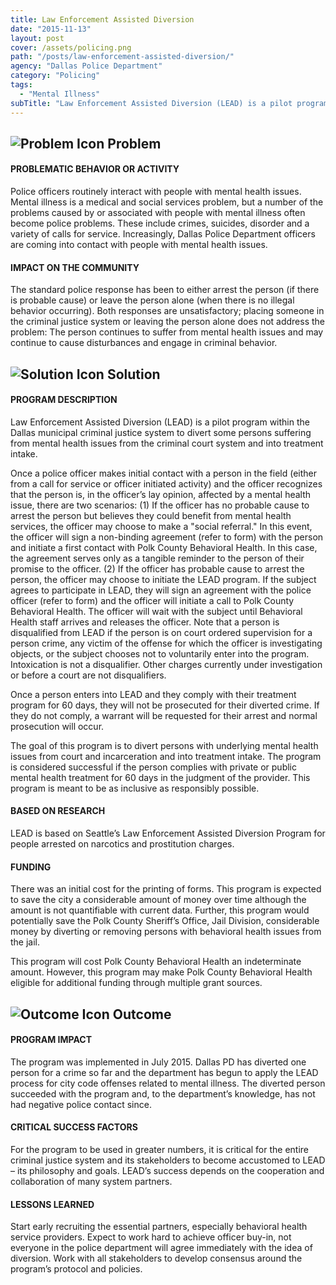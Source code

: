 ```yaml
---
title: Law Enforcement Assisted Diversion
date: "2015-11-13"
layout: post
cover: /assets/policing.png
path: "/posts/law-enforcement-assisted-diversion/"
agency: "Dallas Police Department"
category: "Policing"
tags:
  - "Mental Illness"
subTitle: "Law Enforcement Assisted Diversion (LEAD) is a pilot program within the Dallas municipal criminal justice system to divert some persons suffering from mental health issues from the criminal court system and into treatment intake."
---
```


## ![Problem Icon](https://github.com/google/material-design-icons/raw/master/alert/1x_web/ic_error_outline_black_48dp.png "Problem") Problem

#### PROBLEMATIC BEHAVIOR OR ACTIVITY

Police officers routinely interact with people with mental health issues. Mental illness is a medical and social services problem, but a number of the problems caused by or associated with people with mental illness often become police problems. These include crimes, suicides, disorder and a variety of calls for service. Increasingly, Dallas Police Department officers are coming into contact with people with mental health issues.

#### IMPACT ON THE COMMUNITY

The standard police response has been to either arrest the person (if there is probable cause) or leave the person alone (when there is no illegal behavior occurring). Both responses are unsatisfactory; placing someone in the criminal justice system or leaving the person alone does not address the problem: The person continues to suffer from mental health issues and may continue to cause disturbances and engage in criminal behavior.

## ![Solution Icon](https://github.com/google/material-design-icons/raw/master/action/1x_web/ic_lightbulb_outline_black_48dp.png "Solution") Solution

#### PROGRAM DESCRIPTION

Law Enforcement Assisted Diversion (LEAD) is a pilot program within the Dallas municipal criminal justice system to divert some persons suffering from mental health issues from the criminal court system and into treatment intake.

Once a police officer makes initial contact with a person in the field (either from a call for service or officer initiated activity) and the officer recognizes that the person is, in the officer’s lay opinion, affected by a mental health issue, there are two scenarios: (1) If the officer has no probable cause to arrest the person but believes they could benefit from mental health services, the officer may choose to make a "social referral." In this event, the officer will sign a non-binding agreement (refer to form) with the person and initiate a first contact with Polk County Behavioral Health. In this case, the agreement serves only as a tangible reminder to the person of their promise to the officer. (2) If the officer has probable cause to arrest the person, the officer may choose to initiate the LEAD program. If the subject agrees to participate in LEAD, they will sign an agreement with the police officer (refer to form) and the officer will initiate a call to Polk County Behavioral Health. The officer will wait with the subject until Behavioral Health staff arrives and releases the officer. Note that a person is disqualified from LEAD if the person is on court ordered supervision for a person crime, any victim of the offense for which the officer is investigating objects, or the subject chooses not to voluntarily enter into the program. Intoxication is not a disqualifier. Other charges currently under investigation or before a court are not disqualifiers.

Once a person enters into LEAD and they comply with their treatment program for 60 days, they will not be prosecuted for their diverted crime. If they do not comply, a warrant will be requested for their arrest and normal prosecution will occur.

The goal of this program is to divert persons with underlying mental health issues from court and incarceration and into treatment intake. The program is considered successful if the person complies with private or public mental health treatment for 60 days in the judgment of the provider. This program is meant to be as inclusive as responsibly possible.

#### BASED ON RESEARCH

LEAD is based on Seattle’s Law Enforcement Assisted Diversion Program for people arrested on narcotics and prostitution charges.

#### FUNDING

There was an initial cost for the printing of forms. This program is expected to save the city a considerable amount of money over time although the amount is not quantifiable with current data. Further, this program would potentially save the Polk County Sheriff’s Office, Jail Division, considerable money by diverting or removing persons with behavioral health issues from the jail.

This program will cost Polk County Behavioral Health an indeterminate amount. However, this program may make Polk County Behavioral Health eligible for additional funding through multiple grant sources.

## ![Outcome Icon](https://github.com/google/material-design-icons/raw/master/action/1x_web/ic_view_list_black_48dp.png "Outcome") Outcome

#### PROGRAM IMPACT

The program was implemented in July 2015. Dallas PD has diverted one person for a crime so far and the department has begun to apply the LEAD process for city code offenses related to mental illness. The diverted person succeeded with the program and, to the department’s knowledge, has not had negative police contact since.

#### CRITICAL SUCCESS FACTORS

For the program to be used in greater numbers, it is critical for the entire criminal justice system and its stakeholders to become accustomed to LEAD – its philosophy and goals. LEAD’s success depends on the cooperation and collaboration of many system partners.

#### LESSONS LEARNED

Start early recruiting the essential partners, especially behavioral health service providers. Expect to work hard to achieve officer buy-in, not everyone in the police department will agree immediately with the idea of diversion. Work with all stakeholders to develop consensus around the program’s protocol and policies.
